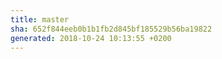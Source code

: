 ```yaml
---
title: master
sha: 652f844eeb0b1b1fb2d845bf185529b56ba19822
generated: 2018-10-24 10:13:55 +0200
---
```

